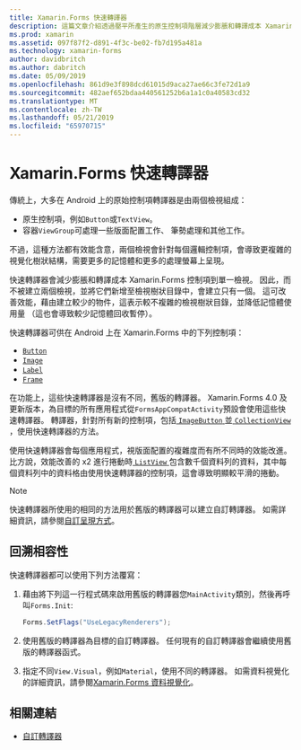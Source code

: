 ```yaml
---
title: Xamarin.Forms 快速轉譯器
description: 這篇文章介紹透過壓平所產生的原生控制項階層減少膨脹和轉譯成本 Xamarin.Forms 控制項在 Android 上的快速轉譯器。
ms.prod: xamarin
ms.assetid: 097f87f2-d891-4f3c-be02-fb7d195a481a
ms.technology: xamarin-forms
author: davidbritch
ms.author: dabritch
ms.date: 05/09/2019
ms.openlocfilehash: 861d9e3f898dcd61015d9aca27ae66c3fe72d1a9
ms.sourcegitcommit: 482aef652bdaa440561252b6a1a1c0a40583cd32
ms.translationtype: MT
ms.contentlocale: zh-TW
ms.lasthandoff: 05/21/2019
ms.locfileid: "65970715"
---
```

# <a name="xamarinforms-fast-renderers"></a>Xamarin.Forms 快速轉譯器

傳統上，大多在 Android 上的原始控制項轉譯器是由兩個檢視組成：

- 原生控制項，例如`Button`或`TextView`。
- 容器`ViewGroup`可處理一些版面配置工作、 筆勢處理和其他工作。

不過，這種方法都有效能含意，兩個檢視會針對每個邏輯控制項，會導致更複雜的視覺化樹狀結構，需要更多的記憶體和更多的處理螢幕上呈現。

快速轉譯器會減少膨脹和轉譯成本 Xamarin.Forms 控制項到單一檢視。 因此，而不被建立兩個檢視，並將它們新增至檢視樹狀目錄中，會建立只有一個。 這可改善效能，藉由建立較少的物件，這表示較不複雜的檢視樹狀目錄，並降低記憶體使用量 （這也會導致較少記憶體回收暫停）。

快速轉譯器可供在 Android 上在 Xamarin.Forms 中的下列控制項：

- [`Button`](xref:Xamarin.Forms.Button)
- [`Image`](xref:Xamarin.Forms.Image)
- [`Label`](xref:Xamarin.Forms.Label)
- [`Frame`](xref:Xamarin.Forms.Frame)

在功能上，這些快速轉譯器是沒有不同，舊版的轉譯器。 Xamarin.Forms 4.0 及更新版本，為目標的所有應用程式從`FormsAppCompatActivity`預設會使用這些快速轉譯器。 轉譯器，針對所有新的控制項，包括[ `ImageButton` ](xref:Xamarin.Forms.ImageButton)並[ `CollectionView` ](xref:Xamarin.Forms.CollectionView)，使用快速轉譯器的方法。

使用快速轉譯器會每個應用程式，視版面配置的複雜度而有所不同時的效能改進。 比方說，效能改善的 x2 進行捲動時[ `ListView` ](xref:Xamarin.Forms.ListView)包含數千個資料列的資料，其中每個資料列中的資料格由使用快速轉譯器的控制項，這會導致明顯較平滑的捲動。

> [!NOTE]
> 快速轉譯器所使用的相同的方法用於舊版的轉譯器可以建立自訂轉譯器。 如需詳細資訊，請參閱[自訂呈現方式](~/xamarin-forms/app-fundamentals/custom-renderer/index.md)。

## <a name="backwards-compatibility"></a>回溯相容性

快速轉譯器都可以使用下列方法覆寫：

1. 藉由將下列這一行程式碼來啟用舊版的轉譯器您`MainActivity`類別，然後再呼叫`Forms.Init`:

    ```csharp
    Forms.SetFlags("UseLegacyRenderers");
    ```

1. 使用舊版的轉譯器為目標的自訂轉譯器。 任何現有的自訂轉譯器會繼續使用舊版的轉譯器函式。
1. 指定不同`View.Visual`，例如`Material`，使用不同的轉譯器。 如需資料視覺化的詳細資訊，請參閱[Xamarin.Forms 資料視覺化](~/xamarin-forms/user-interface/visual/material-visual.md)。

## <a name="related-links"></a>相關連結

- [自訂轉譯器](~/xamarin-forms/app-fundamentals/custom-renderer/index.md)
